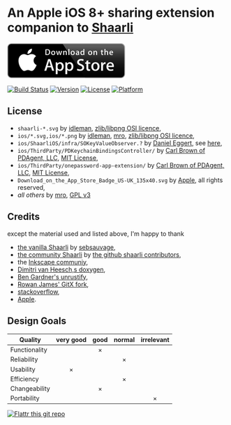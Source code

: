 
# An Apple iOS 8+ sharing extension companion to [Shaarli](https://github.com/shaarli/Shaarli)

[![App Store Badge](Download_on_the_App_Store_Badge_US-UK_135x40.svg)](http://itunes.apple.com/WebObjects/MZStore.woa/wa/viewSoftware?id=1027441388&mt=8)

[![Build Status](https://travis-ci.org/mro/ShaarliOS.svg?branch=master)](https://travis-ci.org/mro/ShaarliOS)
[![Version](https://img.shields.io/cocoapods/v/ShaarliOS.svg)](http://cocoadocs.org/docsets/ShaarliOS)
[![License](https://img.shields.io/cocoapods/l/ShaarliOS.svg)](http://cocoadocs.org/docsets/ShaarliOS)
[![Platform](https://img.shields.io/cocoapods/p/ShaarliOS.svg)](http://cocoadocs.org/docsets/ShaarliOS)

## License

- `shaarli-*.svg` by [idleman](http://blog.idleman.fr/), [zlib/libpng OSI licence](http://www.opensource.org/licenses/zlib-license.php),
- `ios/*.svg,ios/*.png` by [idleman](http://blog.idleman.fr/), [mro](http://mro.name/me), [zlib/libpng OSI licence](http://www.opensource.org/licenses/zlib-license.php),
- `ios/ShaarliOS/infra/SOKeyValueObserver.?` by [Daniel Eggert](https://twitter.com/danielboedewadt), see [here](https://github.com/objcio/issue-7-lab-color-space-explorer/blob/9551c8b6f67dd46eca91d93c0437d10ff9ee4eed/Lab%20Color%20Space%20Explorer/KeyValueObserver.m),
- `ios/ThirdParty/PDKeychainBindingsController/` by [Carl Brown of PDAgent, LLC](https://github.com/carlbrown/PDKeychainBindingsController), [MIT License](http://opensource.org/licenses/MIT),
- `ios/ThirdParty/onepassword-app-extension/` by [Carl Brown of PDAgent, LLC](https://github.com/AgileBits/onepassword-app-extension), [MIT License](http://opensource.org/licenses/MIT),
- `Download_on_the_App_Store_Badge_US-UK_135x40.svg` by [Apple](http://apple.com), all rights reserved,
- *all others* by [mro](http://mro.name/me), [GPL v3](http://www.gnu.org/licenses/gpl-3.0.html)

## Credits

except the material used and listed above, I'm happy to thank

- [the vanilla Shaarli](http://sebsauvage.net/wiki/doku.php?id=php:shaarli) by [sebsauvage](http://sebsauvage.net/),
- [the community Shaarli](https://github.com/shaarli/Shaarli) by [the github shaarli contributors](https://github.com/shaarli/Shaarli/graphs/contributors),
- the [Inkscape communiy](https://inkscape.org/en/community/),
- [Dimitri van Heesch,s doxygen](http://www.stack.nl/~dimitri/doxygen/),
- [Ben Gardner's unrustify](http://uncrustify.sourceforge.net/),
- [Rowan James' GitX fork](http://rowanj.github.io/gitx/),
- [stackoverflow](http://stackoverflow.com/),
- [Apple](http://apple.com/).

## Design Goals

| Quality         | very good | good | normal | irrelevant |
|-----------------|:---------:|:----:|:------:|:----------:|
| Functionality   |           |  ×   |        |            |
| Reliability     |           |      |    ×   |            |
| Usability       |     ×     |      |        |            |
| Efficiency      |           |      |    ×   |            |
| Changeability   |           |  ×   |        |            |
| Portability     |           |      |        |      ×     |

[![Flattr this git repo](http://api.flattr.com/button/flattr-badge-large.png)](https://flattr.com/submit/auto?user_id=mro&url=https://github.com/mro/ShaarliOS&title=ShaarliOS&language=&tags=github&category=software) 
